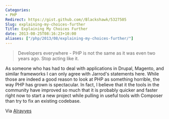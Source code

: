 ```yaml
---
Categories:
- PHP
Redirect: https://gist.github.com//Blackshawk/5327505
Slug: explaining-my-choices-further
Title: Explaining My Choices Further
date: 2013-08-25T08:16:23+10:00
aliases: ["/php/2013/08/explaining-my-choices-further/"]
---
```


>Developers everywhere - PHP is not the same as it was even two years ago. Stop acting like it.

As someone who has had to deal with applications in Drupal, Magento, and similar frameworks I can only agree with Jarrod's statements here. While those are indeed a good reason to look at PHP as something horrible, the way PHP has grown is spectacular. In fact, I believe that it the tools in the community have improved so much that it is probably quicker and faster right now to start a new project while pulling in useful tools with Composer than try to fix an existing codebase.

Via [Alrayyes](http://alrayyes.tumblr.com/)
